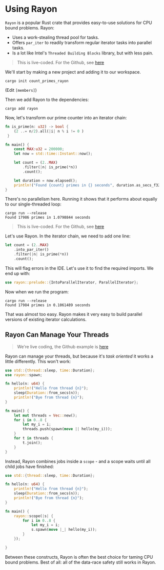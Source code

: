 # Using Rayon

`Rayon` is a popular Rust crate that provides easy-to-use solutions for CPU bound problems. Rayon:

* Uses a work-stealing thread pool for tasks.
* Offers `par_iter` to readily transform regular iterator tasks into parallel tasks.
* Is a lot like Intel's `Threaded Building Blocks` library, but with less pain.

> This is live-coded. For the Github, see [here](/src/count_primes_rayon/)

We'll start by making a new project and adding it to our workspace.

```
cargo init count_primes_rayon
```

(Edit `[members]`)

Then we add Rayon to the dependencies:

```
cargo add rayon
```

Now, let's transform our prime counter into an iterator chain:

```rust
fn is_prime(n: u32) -> bool {
    (2 ..= n/2).all(|i| n % i != 0 )
 }

fn main() {
    const MAX:u32 = 200000;
    let now = std::time::Instant::now();

    let count = (2..MAX)
        .filter(|n| is_prime(*n))
        .count();

    let duration = now.elapsed();
    println!("Found {count} primes in {} seconds", duration.as_secs_f32());
}
```

There's no parallelism here. Running it shows that it performs about equally to our single-threaded loop:

```
cargo run --release
Found 17986 primes in 1.0798844 seconds
```

> This is live-coded. For the Github, see [here](/src/count_primes_rayon2/)

Let's use Rayon. In the iterator chain, we need to add one line:

```rust
let count = (2..MAX)
    .into_par_iter()
    .filter(|n| is_prime(*n))
    .count();
```

This will flag errors in the IDE. Let's use it to find the required imports. We end up with:

```rust
use rayon::prelude::{IntoParallelIterator, ParallelIterator};
```

Now when we run the program:

```
cargo run --release
Found 17984 primes in 0.1061489 seconds
```

That was almost too easy. Rayon makes it very easy to build parallel versions of existing iterator calculations.

## Rayon Can Manage Your Threads

> We're live coding, the Github example is [here](/src/rayon_threads/)

Rayon can manage your threads, but because it's *task oriented* it works a little differently. This won't work:

```rust
use std::{thread::sleep, time::Duration};
use rayon::spawn;

fn hello(n: u64) {
    println!("Hello from thread {n}");
    sleep(Duration::from_secs(n));
    println!("Bye from thread {n}");
}

fn main() {
    let mut threads = Vec::new();
    for i in 0..8 {
        let my_i = i;
        threads.push(spawn(move || hello(my_i)));
    }
    for t in threads {
        t.join();
    }
}
```

Instead, Rayon combines jobs inside a `scope` - and a scope waits until all child jobs have finished:

```rust
use std::{thread::sleep, time::Duration};

fn hello(n: u64) {
    println!("Hello from thread {n}");
    sleep(Duration::from_secs(n));
    println!("Bye from thread {n}");
}

fn main() {
    rayon::scope(|s| {
        for i in 0..8 {
            let my_i = i;
            s.spawn(move |_| hello(my_i));
        }
    });

}
```

Between these constructs, Rayon is often the best choice for taming CPU bound problems. Best of all: all of the data-race safety still works in Rayon.